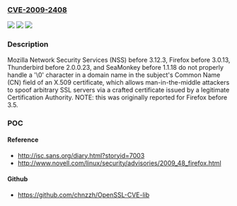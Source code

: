 ### [CVE-2009-2408](https://cve.mitre.org/cgi-bin/cvename.cgi?name=CVE-2009-2408)
![](https://img.shields.io/static/v1?label=Product&message=n%2Fa&color=blue)
![](https://img.shields.io/static/v1?label=Version&message=%3D%20n%2Fa%20&color=brighgreen)
![](https://img.shields.io/static/v1?label=Vulnerability&message=n%2Fa&color=brighgreen)

### Description

Mozilla Network Security Services (NSS) before 3.12.3, Firefox before 3.0.13, Thunderbird before 2.0.0.23, and SeaMonkey before 1.1.18 do not properly handle a '\0' character in a domain name in the subject's Common Name (CN) field of an X.509 certificate, which allows man-in-the-middle attackers to spoof arbitrary SSL servers via a crafted certificate issued by a legitimate Certification Authority. NOTE: this was originally reported for Firefox before 3.5.

### POC

#### Reference
- http://isc.sans.org/diary.html?storyid=7003
- http://www.novell.com/linux/security/advisories/2009_48_firefox.html

#### Github
- https://github.com/chnzzh/OpenSSL-CVE-lib

